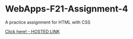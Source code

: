 # WebApps-F21-Assignment-4

A practice assignment for HTML with CSS

  <a href="https://github.com/44-563-WebApps-F21/webapps-f21-assignment-4-DasariSwapna/blob/main/play.html">
  Click here! - HOSTED LINK</a>
    
